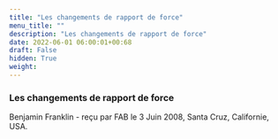 ```yaml
---
title: "Les changements de rapport de force"
menu_title: ""
description: "Les changements de rapport de force"
date: 2022-06-01 06:00:01+00:68
draft: False
hidden: True
weight:
---
```

### Les changements de rapport de force

Benjamin Franklin - reçu par FAB le 3 Juin 2008, Santa Cruz, Californie, USA.



